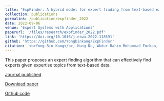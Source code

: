 ```yaml
---
title: "ExpFinder: A hybrid model for expert finding from text-based expertise data (2022)"
collection: publications
permalink: /publication/expfinder_2022
date: 2022-09-06
venue: 'Expert Systems with Applications'
paperurl: '/files/research/expfinder_2022.pdf'
link: 'https://doi.org/10.1016/j.eswa.2022.118691'
github: 'https://github.com/Yongbinkang/ExpFinder'
citation: '<b>Yong-Bin Kang</b>, Hung Du, Abdur Rahim Mohammad Forkan, Prem Prakash Jayaraman, Amir Aryani, Timos Sellis, ExpFinder: A hybrid model for expert finding from text-based expertise data, Expert Systems with Applications, Volume 211, ISSN 0957-4174, https://doi.org/10.1016/j.eswa.2022.118691.'
---
```


This paper proposes an expert finding algorithm that can effectively find experts given expertise topics from text-based data.

[Journal published](https://doi.org/10.1016/j.eswa.2022.118691)

[Download paper](https://doi.org/10.1016/j.eswa.2022.118691)

[Github code](https://github.com/Yongbinkang/ExpFinder)